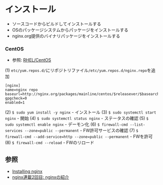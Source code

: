 # インストール
- ソースコードからビルドしてインストールする
- OSのパッケージシステムからパッケージをインストールする
- nginx.org提供のバイナリパッケージをインストールする

### CentOS
- 参照: [RHEL/CentOS](http://nginx.org/en/linux_packages.html#RHEL-CentOS)

(1) `etc/yum.repos.d/`にリポジトリファイル`/etc/yum.repos.d/nginx.repo`を追加
```
[nginx]
name=nginx repo
baseurl=http://nginx.org/packages/mainline/centos/$releasever/$basearch/
gpgcheck=0
enabled=1
```

(2) `$ sudo yum install -y nginx` - インストール
(3) `$ sudo systemctl start nginx` - 開始
(4) `$ sudo systemctl status nginx` - ステータスの確認
(5) `$ sudo systemctl enable nginx` - デーモン化
(6) `$ firewall-cmd --list-services --zone=public --permanent` - FW許可サービスの確認
(7) `$ firewall-cmd --add-service=http --zone=public --permanent` - FWを許可
(8) `$ firewall-cmd --reload` - FWのリロード

## 参照
- [Installing nginx](https://nginx.org/en/docs/install.html)
- [nginx連載2回目: nginxの紹介](https://heartbeats.jp/hbblog/2012/01/nginx01.html)
